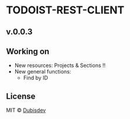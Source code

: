 # TODOIST-REST-CLIENT
## v.0.0.3

## Working on

- New resources: Projects & Sections !!
- New general functions: 
  - Find by ID

## License

MIT © [Dubisdev](https://dubis.dev)
